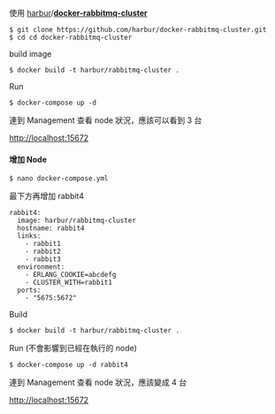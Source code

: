 使用 [harbur](https://github.com/harbur)/[**docker-rabbitmq-cluster**](https://github.com/harbur/docker-rabbitmq-cluster)

```
$ git clone https://github.com/harbur/docker-rabbitmq-cluster.git
$ cd cd docker-rabbitmq-cluster
```

build image 

```
$ docker build -t harbur/rabbitmq-cluster .
```

Run

```
$ docker-compose up -d
```

連到 Management 查看 node 狀況，應該可以看到 3 台

[http://localhost:15672](http://localhost:15672)



#### 增加 Node

```
$ nano docker-compose.yml
```

最下方再增加 rabbit4

```
rabbit4:
  image: harbur/rabbitmq-cluster
  hostname: rabbit4
  links:
    - rabbit1
    - rabbit2
    - rabbit3
  environment:
    - ERLANG_COOKIE=abcdefg
    - CLUSTER_WITH=rabbit1
  ports:
    - "5675:5672"
```

Build

```
$ docker build -t harbur/rabbitmq-cluster .
```

Run \(不會影響到已經在執行的 node\)

```
$ docker-compose up -d rabbit4
```

連到 Management 查看 node 狀況，應該變成 4 台

[http://localhost:15672](http://localhost:15672)

